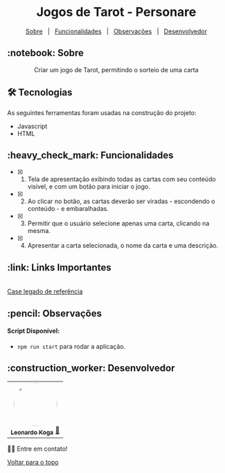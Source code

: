 <h1 align="center" id="top"> Jogos de Tarot - Personare </h1>

<p align="center">
  <a href="#sobre">Sobre</a> &#xa0; | &#xa0; 
  <a href="#funciona">Funcionalidades</a> &#xa0; | &#xa0;
  <a href="#observacoes">Observações</a> &#xa0; | &#xa0;
  <a href="#desenvolvedores">Desenvolvedor</a>
</p>

<h2 id="sobre">:notebook: Sobre </h2>

<p align="center">Criar um jogo de Tarot, permitindo o sorteio de uma carta</p>

<h2 id="tecnologias"> 🛠 Tecnologias </h2>

As seguintes ferramentas foram usadas na construção do projeto:

* Javascript
* HTML

<h2 id="funciona">:heavy_check_mark: Funcionalidades</h2>

- [x] 1. Tela de apresentação exibindo todas as cartas com seu conteúdo visível, e com um botão para iniciar o jogo.
- [x] 2. Ao clicar no botão, as cartas deverão ser viradas - escondendo o conteúdo - e embaralhadas.
- [x] 3. Permitir que o usuário selecione apenas uma carta, clicando na mesma.
- [x] 4. Apresentar a carta selecionada, o nome da carta e uma descrição. 

<h2 id="link">:link: Links Importantes</h2>
<br><a href="https://github.com/Personare/front-end-challenge" target="_blank">Case legado de referência</a></br>

<h2 id="observacoes">:pencil: Observações</h2>

<a id="pt-scripts"></a>
#### Script Disponível:
* `npm run start` para rodar a aplicação.

<h2 id="desenvolvedores">:construction_worker: Desenvolvedor</h2>

<table> 
<tr>
    
 <td align="center"><a href="https://github.com/leokoga"><img style="border-radius: 50%" src="https://avatars.githubusercontent.com/u/99742656?v=4" width="100px" alt=""/>
 <br />
 <sub><b>Leonardo Koga</b></sub></a> <a href="https://github.com/leokoga">🚀</a></td>
 
</tr>
  
</table>

👋🏽 Entre em contato!

<a href="#top">Voltar para o topo</a>